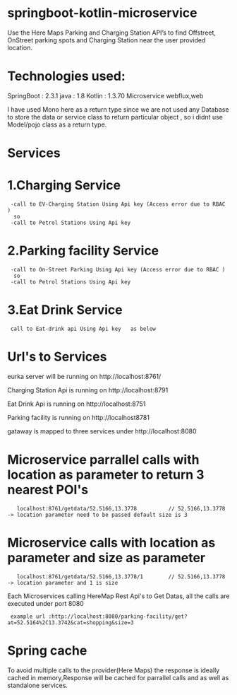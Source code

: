 # springboot-kotlin-microservice
 Use the Here Maps Parking and Charging Station API’s to find Offstreet, OnStreet parking spots and Charging Station near the user provided location. 

# Technologies used:
   
   SpringBoot : 2.3.1
   java       : 1.8
   Kotlin     : 1.3.70
   Microservice
   webflux,web
   
  
   I have used Mono<Any> here as a return type since we are not used any Database to store the data or service class to return particular object , so  i didnt use Model/pojo     class as a return type.
 
 # Services
 
   # 1.Charging Service 
      
     -call to EV-Charging Station Using Api key (Access error due to RBAC )
      so
     -call to Petrol Stations Using Api key
     
   # 2.Parking facility Service 
      
     -call to On-Street Parking Using Api key (Access error due to RBAC )
      so
     -call to Petrol Stations Using Api key 
     
   # 3.Eat Drink Service 
      
     call to Eat-drink api Using Api key   as below 
 
 # Url's to Services
 
  eurka server will be running on http://localhost:8761/
 
  Charging Station Api is running on http://localhost:8791
 
  Eat Drink Api is running on http://localhost:8751
 
  Parking facility is running on http://localhost8781
 
  gataway is mapped to three services under http://localhost:8080

 
 # Microservice parrallel calls with location as parameter to return 3 nearest POI's

       localhost:8761/getdata/52.5166,13.3778          // 52.5166,13.3778 -> location parameter need to be passed default size is 3
 
 # Microservice calls with location as parameter and size as parameter
  
       localhost:8761/getdata/52.5166,13.3778/1        // 52.5166,13.3778 -> location parameter and 1 is size
      
      
 Each Microservices calling HereMap Rest Api's to Get Datas, all the calls are executed under port 8080
 
     example url :http://localhost:8080/parking-facility/get?at=52.5164%2C13.3742&cat=shopping&size=3

  # Spring cache
   
   To avoid multiple calls to the provider(Here Maps) the response is ideally cached in memory,Response will be cached for parrallel calls and as well as standalone services.
   
   
  
  
